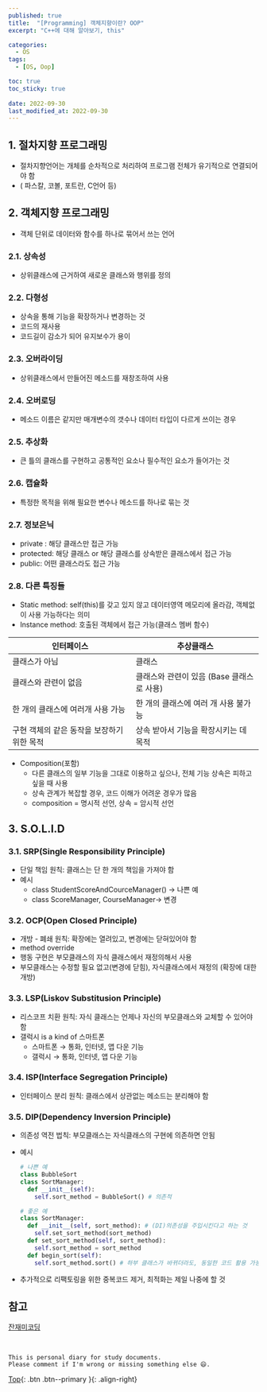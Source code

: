 ```yaml
---
published: true
title:  "[Programming] 객체지향이란? OOP"
excerpt: "C++에 대해 알아보기, this"

categories:
  - OS
tags:
  - [OS, Oop]

toc: true
toc_sticky: true
 
date: 2022-09-30
last_modified_at: 2022-09-30
---
```


## 1. 절차지향 프로그래밍
- 절차지향언어는 개체를 순차적으로 처리하여 프로그램 전체가 유기적으로 연결되어야 함
- ( 파스칼, 코볼, 포트란, C언어 등)

## 2. 객체지향 프로그래밍

- 객체 단위로 데이터와 함수를 하나로 묶어서 쓰는 언어

### 2.1. 상속성
  - 상위클래스에 근거하여 새로운 클래스와 행위를 정의

### 2.2. 다형성
  - 상속을 통해 기능을 확장하거나 변경하는 것
  - 코드의 재사용
  - 코드길이 감소가 되어 유지보수가 용이

### 2.3. 오버라이딩
  - 상위클래스에서 만들어진 메소드를 재창조하여 사용

### 2.4. 오버로딩
  - 메소드 이름은 같지만 매개변수의 갯수나 데이터 타입이 다르게 쓰이는 경우

### 2.5. 추상화
  - 큰 틀의 클래스를 구현하고 공통적인 요소나 필수적인 요소가 들어가는 것

### 2.6. 캡슐화
  - 특정한 목적을 위해 필요한 변수나 메소드를 하나로 묶는 것

### 2.7. 정보은닉
  - private : 해당 클래스만 접근 가능
  - protected: 해당 클래스 or 해당 클래스를 상속받은 클래스에서 접근 가능
  - public: 어떤 클래스라도 접근 가능

### 2.8. 다른 특징들
- Static method: self(this)를 갖고 있지 않고 데이터영역 메모리에 올라감, 객체없이 사용 가능하다는 의미
- Instance method: 호출된 객체에서 접근 가능(클래스 멤버 함수)

| 인터페이스 | 추상클래스 |
| --- | --- |
| 클래스가 아님 | 클래스 |
| 클래스와 관련이 없음 | 클래스와 관련이 있음 (Base 클래스로 사용) |
| 한 개의 클래스에 여러개 사용 가능 | 한 개의 클래스에 여러 개 사용 불가능 |
| 구현 객체의 같은 동작을 보장하기 위한 목적 | 상속 받아서 기능을 확장시키는 데 목적 |
- Composition(포함)
    - 다른 클래스의 일부 기능을 그대로 이용하고 싶으나, 전체 기능 상속은 피하고 싶을 때 사용
    - 상속 관계가 복잡할 경우, 코드 이해가 어려운 경우가 많음
    - composition = 명시적 선언, 상속 = 암시적 선언

## 3. S.O.L.I.D

### 3.1. SRP(Single Responsibility Principle)
  - 단일 책임 원칙: 클래스는 단 한 개의 책임을 가져야 함
  - 예시
      - class StudentScoreAndCourceManager() → 나쁜 예
      - class ScoreManager, CourseManager→ 변경

### 3.2. OCP(Open Closed Principle)
  - 개방 - 폐쇄 원칙: 확장에는 열려있고, 변경에는 닫혀있어야 함
  - method override
  - 행동 구현은 부모클래스의 자식 클래스에서 재정의해서 사용
  - 부모클래스는 수정할 필요 없고(변경에 닫힘), 자식클래스에서 재정의 (확장에 대한 개방)

### 3.3. LSP(Liskov Substitusion Principle)
  - 리스코프 치환 원칙: 자식 클래스는 언제나 자신의 부모클래스와 교체할 수 있어야 함
  - 갤럭시 is a kind of 스마트폰
      - 스마트폰 → 통화, 인터넷, 앱 다운 기능
      - 갤럭시 → 통화, 인터넷, 앱 다운 기능

### 3.4. ISP(Interface Segregation Principle)
  - 인터페이스 분리 원칙: 클래스에서 상관없는 메소드는 분리해야 함

### 3.5. DIP(Dependency Inversion Principle)
  - 의존성 역전 법칙: 부모클래스는 자식클래스의 구현에 의존하면 안됨
  - 예시
      
      ```python
      # 나쁜 예
      class BubbleSort
      class SortManager:
        def __init__(self):
          self.sort_method = BubbleSort() # 의존적
      
      # 좋은 예
      class SortManager:
        def __init__(self, sort_method): # (DI)의존성을 주입시킨다고 하는 것
          self.set_sort_method(sort_method)
        def set_sort_method(self, sort_method):
          self.sort_method = sort_method
        def begin_sort(self):
          self.sort_method.sort() # 하부 클래스가 바뀌더라도, 동일한 코드 활용 가능토록 인터페이스화
      ```
        
- 추가적으로 리팩토링을 위한 중복코드 제거, 최적화는 제일 나중에 할 것

## 참고
[잔재미코딩](https://www.fun-coding.org/PL&OOP1-2.html)

<br>

    This is personal diary for study documents.
    Please comment if I'm wrong or missing something else 😄. 

[Top](#){: .btn .btn--primary }{: .align-right}